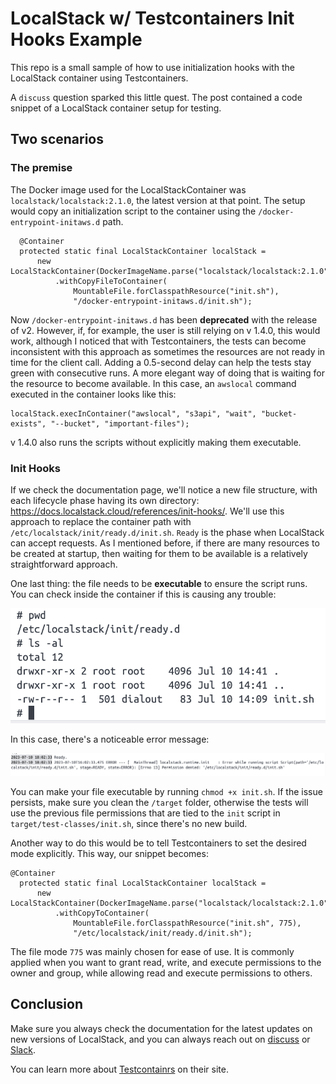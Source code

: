 # LocalStack w/ Testcontainers Init Hooks Example

This repo is a small sample of how to use initialization hooks with the LocalStack container using Testcontainers.

A `discuss` question sparked this little quest. The post contained a code snippet of a LocalStack container setup for testing.


## Two scenarios

### The premise

The Docker image used for the LocalStackContainer was `localstack/localstack:2.1.0`, the latest version at that point. The setup
would copy an initialization script to the container using the `/docker-entrypoint-initaws.d` path.

```
  @Container
  protected static final LocalStackContainer localStack =
      new LocalStackContainer(DockerImageName.parse("localstack/localstack:2.1.0"))
          .withCopyFileToContainer(
              MountableFile.forClasspathResource("init.sh"),
              "/docker-entrypoint-initaws.d/init.sh");
```

Now `/docker-entrypoint-initaws.d` has been **deprecated** with the release of v2. However, if, for example, the user is still
relying on v 1.4.0, this would work, although I noticed that with Testcontainers, the tests can become inconsistent 
with this approach as sometimes the resources are not ready in time for the client call. Adding a 0.5-second delay can help 
the tests stay green with consecutive runs. A more elegant way of doing that is waiting for the resource to become available.
In this case, an `awslocal` command executed in the container looks like this:

```
localStack.execInContainer("awslocal", "s3api", "wait", "bucket-exists", "--bucket", "important-files");
```

v 1.4.0 also runs the scripts without explicitly making them executable. 

### Init Hooks

If we check the documentation page, we'll notice a new file structure, with each lifecycle phase having its own directory:
https://docs.localstack.cloud/references/init-hooks/. 
We'll use this approach to replace the container path with `/etc/localstack/init/ready.d/init.sh`. `Ready` is the phase
when LocalStack can accept requests. As I mentioned before, if there are many resources to be created at startup, 
then waiting for them to be available is a relatively straightforward approach.

One last thing: the file needs to be **executable** to ensure the script runs. You can check inside the container if this 
is causing any trouble:

![image](img/not-exec.png)

In this case, there's a noticeable error message:

![image](img/permission-denied.png)

You can make your file executable by running `chmod +x init.sh`. If the issue persists, make sure you clean the
`/target` folder, otherwise the tests will use the previous file permissions that are tied to the `init` script in 
`target/test-classes/init.sh`, since there's no new build.

Another way to do this would be to tell Testcontainers to set the desired mode explicitly.
This way, our snippet becomes:

```
@Container
  protected static final LocalStackContainer localStack =
      new LocalStackContainer(DockerImageName.parse("localstack/localstack:2.1.0"))
          .withCopyToContainer(
              MountableFile.forClasspathResource("init.sh", 775),
              "/etc/localstack/init/ready.d/init.sh");
```

The file mode `775` was mainly chosen for ease of use. It is commonly applied when you want to grant read, write, and execute permissions to the owner and group,
while allowing read and execute permissions to others. 

## Conclusion

Make sure you always check the documentation for the latest updates on new versions of LocalStack, and you can always reach out on
[discuss](https://discuss.localstack.cloud/) or [Slack](https://localstack-community.slack.com).

You can learn more about [Testcontainrs](https://java.testcontainers.org/) on their site.
